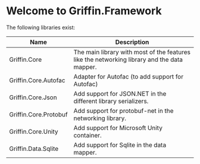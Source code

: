 # Welcome to Griffin.Framework

The following libraries exist:

Name | Description
---- | -----------
Griffin.Core | The main library with most of the features like the networking library and the data mapper.
Griffin.Core.Autofac | Adapter for Autofac (to add support for Autofac)
Griffin.Core.Json | Add support for JSON.NET in the different library serializers.
Griffin.Core.Protobuf | Add support for protobuf-net in the networking library.
Griffin.Core.Unity | Add support for Microsoft Unity container.
Griffin.Data.Sqlite | Add support for Sqlite in the data mapper.
